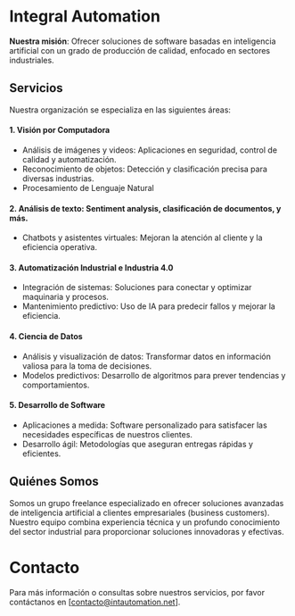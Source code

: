 # Integral Automation
**Nuestra misión**: Ofrecer soluciones de software basadas en inteligencia artificial con un grado de producción de calidad, enfocado en sectores industriales.

## Servicios
Nuestra organización se especializa en las siguientes áreas:

#### 1. Visión por Computadora
  - Análisis de imágenes y videos: Aplicaciones en seguridad, control de calidad y automatización.
  - Reconocimiento de objetos: Detección y clasificación precisa para diversas industrias.
  - Procesamiento de Lenguaje Natural
#### 2. Análisis de texto: Sentiment analysis, clasificación de documentos, y más.
  - Chatbots y asistentes virtuales: Mejoran la atención al cliente y la eficiencia operativa.
#### 3. Automatización Industrial e Industria 4.0
  - Integración de sistemas: Soluciones para conectar y optimizar maquinaria y procesos.
  - Mantenimiento predictivo: Uso de IA para predecir fallos y mejorar la eficiencia.
#### 4. Ciencia de Datos
  - Análisis y visualización de datos: Transformar datos en información valiosa para la toma de decisiones.
  - Modelos predictivos: Desarrollo de algoritmos para prever tendencias y comportamientos.
#### 5. Desarrollo de Software
  - Aplicaciones a medida: Software personalizado para satisfacer las necesidades específicas de nuestros clientes.
  - Desarrollo ágil: Metodologías que aseguran entregas rápidas y eficientes.
## Quiénes Somos
Somos un grupo freelance especializado en ofrecer soluciones avanzadas de inteligencia artificial a clientes empresariales (business customers). Nuestro equipo combina experiencia técnica y un profundo conocimiento del sector industrial para proporcionar soluciones innovadoras y efectivas.

# Contacto
Para más información o consultas sobre nuestros servicios, por favor contáctanos en [contacto@intautomation.net].
